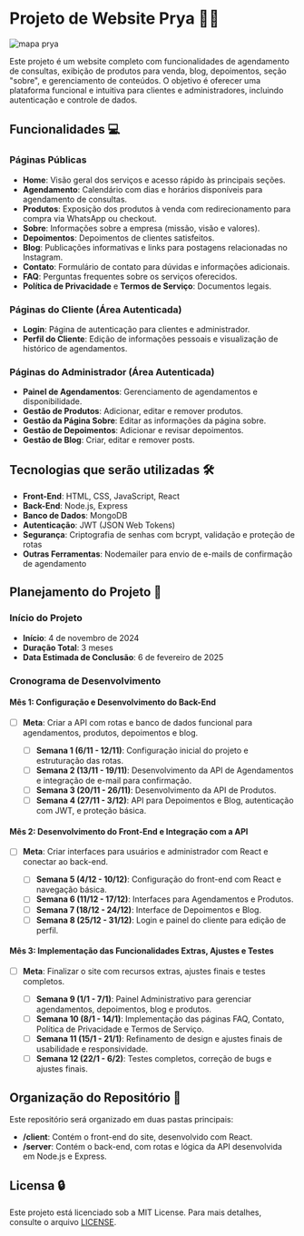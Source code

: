 ﻿# Projeto de Website Prya 🔮✨
![mapa prya](doc/PRYA.png)

Este projeto é um website completo com funcionalidades de agendamento de consultas, exibição de produtos para venda, blog, depoimentos, seção "sobre", e gerenciamento de conteúdos. O objetivo é oferecer uma plataforma funcional e intuitiva para clientes e administradores, incluindo autenticação e controle de dados.

## Funcionalidades 💻

### Páginas Públicas
- **Home**: Visão geral dos serviços e acesso rápido às principais seções.
- **Agendamento**: Calendário com dias e horários disponíveis para agendamento de consultas.
- **Produtos**: Exposição dos produtos à venda com redirecionamento para compra via WhatsApp ou checkout.
- **Sobre**: Informações sobre a empresa (missão, visão e valores).
- **Depoimentos**: Depoimentos de clientes satisfeitos.
- **Blog**: Publicações informativas e links para postagens relacionadas no Instagram.
- **Contato**: Formulário de contato para dúvidas e informações adicionais.
- **FAQ**: Perguntas frequentes sobre os serviços oferecidos.
- **Política de Privacidade** e **Termos de Serviço**: Documentos legais.

### Páginas do Cliente (Área Autenticada)
- **Login**: Página de autenticação para clientes e administrador.
- **Perfil do Cliente**: Edição de informações pessoais e visualização de histórico de agendamentos.

### Páginas do Administrador (Área Autenticada)
- **Painel de Agendamentos**: Gerenciamento de agendamentos e disponibilidade.
- **Gestão de Produtos**: Adicionar, editar e remover produtos.
- **Gestão da Página Sobre**: Editar as informações da página sobre.
- **Gestão de Depoimentos**: Adicionar e revisar depoimentos.
- **Gestão de Blog**: Criar, editar e remover posts.

## Tecnologias que serão utilizadas 🛠️

- **Front-End**: HTML, CSS, JavaScript, React
- **Back-End**: Node.js, Express
- **Banco de Dados**: MongoDB
- **Autenticação**: JWT (JSON Web Tokens)
- **Segurança**: Criptografia de senhas com bcrypt, validação e proteção de rotas
- **Outras Ferramentas**: Nodemailer para envio de e-mails de confirmação de agendamento

## Planejamento do Projeto 📅

### Início do Projeto
- **Início**: 4 de novembro de 2024
- **Duração Total**: 3 meses
- **Data Estimada de Conclusão**: 6 de fevereiro de 2025

### Cronograma de Desenvolvimento

#### Mês 1: Configuração e Desenvolvimento do Back-End
- [ ] **Meta**: Criar a API com rotas e banco de dados funcional para agendamentos, produtos, depoimentos e blog.

   - [ ] **Semana 1 (6/11 - 12/11)**: Configuração inicial do projeto e estruturação das rotas.
   - [ ] **Semana 2 (13/11 - 19/11)**: Desenvolvimento da API de Agendamentos e integração de e-mail para confirmação.
   - [ ] **Semana 3 (20/11 - 26/11)**: Desenvolvimento da API de Produtos.
   - [ ] **Semana 4 (27/11 - 3/12)**: API para Depoimentos e Blog, autenticação com JWT, e proteção básica.

#### Mês 2: Desenvolvimento do Front-End e Integração com a API
- [ ] **Meta**: Criar interfaces para usuários e administrador com React e conectar ao back-end.

   - [ ] **Semana 5 (4/12 - 10/12)**: Configuração do front-end com React e navegação básica.
   - [ ] **Semana 6 (11/12 - 17/12)**: Interfaces para Agendamentos e Produtos.
   - [ ] **Semana 7 (18/12 - 24/12)**: Interface de Depoimentos e Blog.
   - [ ] **Semana 8 (25/12 - 31/12)**: Login e painel do cliente para edição de perfil.

#### Mês 3: Implementação das Funcionalidades Extras, Ajustes e Testes
- [ ] **Meta**: Finalizar o site com recursos extras, ajustes finais e testes completos.

   - [ ] **Semana 9 (1/1 - 7/1)**: Painel Administrativo para gerenciar agendamentos, depoimentos, blog e produtos.
   - [ ] **Semana 10 (8/1 - 14/1)**: Implementação das páginas FAQ, Contato, Política de Privacidade e Termos de Serviço.
   - [ ] **Semana 11 (15/1 - 21/1)**: Refinamento de design e ajustes finais de usabilidade e responsividade.
   - [ ] **Semana 12 (22/1 - 6/2)**: Testes completos, correção de bugs e ajustes finais.

## Organização do Repositório  📁

Este repositório será organizado em duas pastas principais:

- **/client**: Contém o front-end do site, desenvolvido com React.
- **/server**: Contém o back-end, com rotas e lógica da API desenvolvida em Node.js e Express.

## Licensa 🔒
Este projeto está licenciado sob a MIT License. Para mais detalhes, consulte o arquivo [LICENSE](dpc/LICENSE.txt).

